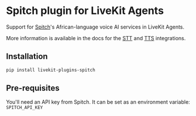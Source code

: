 # Spitch plugin for LiveKit Agents

Support for [Spitch](https://spitch.app/)'s African-language voice AI services in LiveKit Agents.

More information is available in the docs for the [STT](https://docs.livekit.io/agents/integrations/stt/spitch/) and [TTS](https://docs.livekit.io/agents/integrations/tts/spitch/) integrations.

## Installation

```bash
pip install livekit-plugins-spitch
```

## Pre-requisites

You'll need an API key from Spitch. It can be set as an environment variable: `SPITCH_API_KEY`
